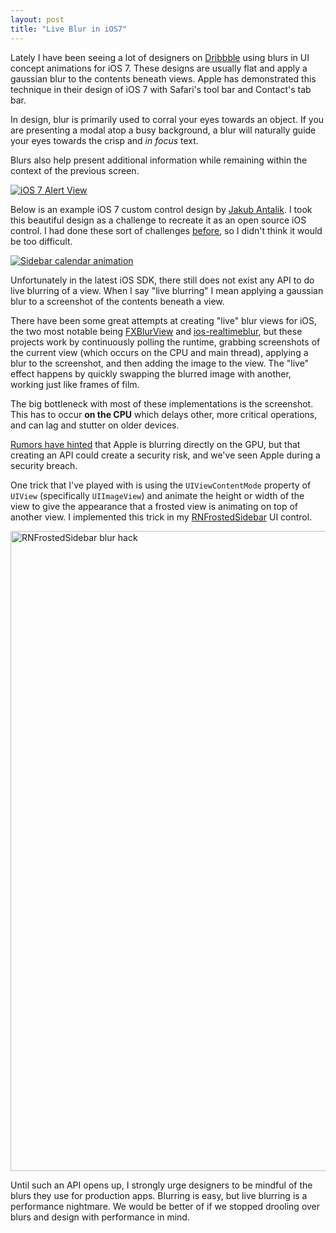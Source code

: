 ```yaml
---
layout: post
title: "Live Blur in iOS7"
---
```


Lately I have been seeing a lot of designers on [Dribbble](http://dribbble.com/search?q=ios+blur) using blurs in UI concept animations for iOS 7. These designs are usually flat and apply a gaussian blur to the contents beneath views. Apple has demonstrated this technique in their design of iOS 7 with Safari's tool bar and Contact's tab bar.

In design, blur is primarily used to corral your eyes towards an object. If you are presenting a modal atop a busy background, a blur will naturally guide your eyes towards the crisp and *in focus* text. 

Blurs also help present additional information while remaining within the context of the previous screen.

[<img src="http://whoisryannystrom.com/img/2013-09-17/ios-7-message.jpg" alt="iOS 7 Alert View" />](http://whoisryannystrom.com/img/2013-09-17/ios-7-message.jpg)

Below is an example iOS 7 custom control design by [Jakub Antalik](https://twitter.com/Jakubantalik). I took this beautiful design as a challenge to recreate it as an open source iOS control. I had done these sort of challenges [before](https://github.com/rnystrom/RNRippleTableView), so I didn't think it would be too difficult.

[![Sidebar calendar animation](http://whoisryannystrom.com/img/2013-09-17/dribbble-frosted.gif)](https://twitter.com/Jakubantalik)

Unfortunately in the latest iOS SDK, there still does not exist any API to do live blurring of a view. When I say "live blurring" I mean applying a gaussian blur to a screenshot of the contents beneath a view.

There have been some great attempts at creating "live" blur views for iOS, the two most notable being [FXBlurView](https://github.com/nicklockwood/FXBlurView) and [ios-realtimeblur](https://github.com/alexdrone/ios-realtimeblur), but these projects work by continuously polling the runtime, grabbing screenshots of the current view (which occurs on the CPU and main thread), applying a blur to the screenshot, and then adding the image to the view. The "live" effect happens by quickly swapping the blurred image with another, working just like frames of film.

The big bottleneck with most of these implementations is the screenshot. This has to occur **on the CPU** which delays other, more critical operations, and can lag and stutter on older devices.

[Rumors have hinted](http://stackoverflow.com/a/17299759) that Apple is blurring directly on the GPU, but that creating an API could create a security risk, and we've seen Apple during a security breach.

One trick that I've played with is using the <code>UIViewContentMode</code> property of <code>UIView</code> (specifically <code>UIImageView</code>) and animate the height or width of the view to give the appearance that a frosted view is animating on top of another view. I implemented this trick in my [RNFrostedSidebar](https://github.com/rnystrom/RNFrostedSidebar) UI control.

[<img src="http://whoisryannystrom.com/img/2013-09-17/animation-explanation.jpg" width="1024" alt="RNFrostedSidebar blur hack" />](http://whoisryannystrom.com/img/2013-09-17/animation-explanation.jpg)

Until such an API opens up, I strongly urge designers to be mindful of the blurs they use for production apps. Blurring is easy, but live blurring is a performance nightmare. We would be better of if we stopped drooling over blurs and design with performance in mind.